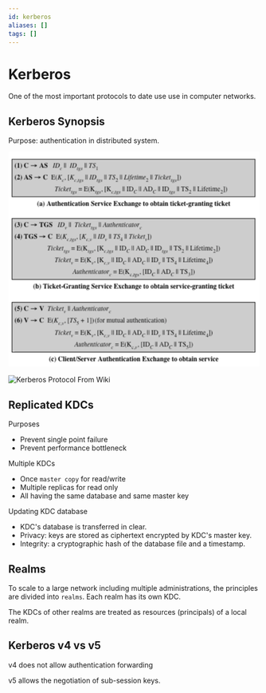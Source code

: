 ```yaml
---
id: kerberos
aliases: []
tags: []
---
```


# Kerberos

One of the most important protocols to date use use in computer networks.

## Kerberos Synopsis

Purpose: authentication in distributed system.

![Kerberos Protocol](./attachments/Screenshot_20240410_132829.png)

![Kerberos Protocol From Wiki](https://upload.wikimedia.org/wikipedia/commons/thumb/6/68/Kerberos_protocol.svg/1290px-Kerberos_protocol.svg.png)

## Replicated KDCs

Purposes

- Prevent single point failure
- Prevent performance bottleneck

Multiple KDCs

- Once `master copy` for read/write
- Multiple replicas for read only
- All having the same database and same master key

Updating KDC database

- KDC's database is transferred in clear.
- Privacy: keys are stored as ciphertext encrypted by KDC's master key.
- Integrity: a cryptographic hash of the database file and a timestamp.

## Realms

To scale to a large network including multiple administrations, the principles
are divided into `realms`. Each realm has its own KDC.

The KDCs of other realms are treated as resources (principals) of a local realm.




## Kerberos v4 vs v5

v4 does not allow authentication forwarding

v5 allows the negotiation of sub-session keys.



